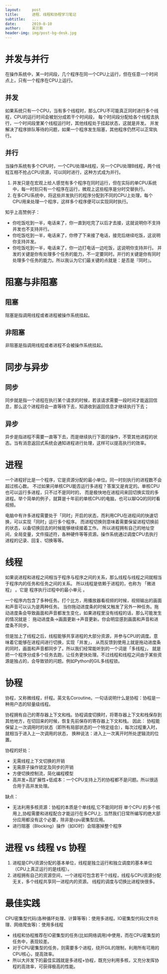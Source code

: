 ```yaml
---
layout:     post
title:      进程、线程和协程学习笔记
subtitle:   ...
date:       2019-8-10
author:     呆贝斯
header-img: img/post-bg-desk.jpg
---
```

# 并发与并行
在操作系统中，某一时间段，几个程序在同一个CPU上运行，但在任意一个时间点上，只有一个程序在CPU上运行。

## 并发
如果系统只有一个CPU，当有多个线程时，那么CPU不可能真正同时进行多个线程，CPU的运行时间会被划分成若干个时间段，
每个时间段分配给各个线程去执行，一个时间段里某个线程运行时，其他线程处于挂起状态，这就是并发。
并发解决了程序排队等待的问题，如果一个程序发生阻塞，其他程序仍然可以正常执行。

## 并行
当操作系统有多个CPU时，一个CPU处理A线程，另一个CPU处理B线程，两个线程互相不抢占CPU资源，可以同时进行，这种方式成为并行。

1. 并发只是在宏观上给人感觉有多个程序在同时运行，但在实际的单CPU系统中，每一时刻只有一个程序在运行，微观上这些程序是分时交替执行。
2. 在多CPU系统中，将这些并发执行的程序分配到不同的CPU上处理，每个CPU用来处理一个程序，这样多个程序便可以实现同时执行。

知乎上高赞例子：
* 你吃饭吃到一半，电话来了，你一直到吃完了以后才去接，这就说明你不支持并发也不支持并行。
* 你吃饭吃到一半，电话来了，你停了下来接了电话，接完后继续吃饭，这说明你支持并发。
* 你吃饭吃到一半，电话来了，你一边打电话一边吃饭，这说明你支持并行。
并发的关键是你有处理多个任务的能力，不一定要同时。并行的关键是你有同时处理多个任务的能力。所以我认为它们最关键的点就是：是否是『同时』。

# 阻塞与非阻塞
## 阻塞
阻塞是指调用线程或者进程被操作系统挂起。
## 非阻塞
非阻塞是指调用线程或者进程不会被操作系统挂起。

# 同步与异步
## 同步
同步就是指一个进程在执行某个请求的时候，若该请求需要一段时间才能返回信息，那么这个进程将会一直等待下去，知道收到返回信息才继续执行下去；

## 异步
异步是指进程不需要一直等下去，而是继续执行下面的操作，不管其他进程的状态。当有消息返回式系统会通知进程进行处理，这样可以提高执行的效率。

# 进程
一个进程好比是一个程序，它是资源分配的最小单位。同一时刻执行的进程数不会超过核心数。
不过如果问单核CPU能否运行多进程？答案又是肯定的。单核CPU也可以运行多进程，只不过不是同时的，
而是极快地在进程间来回切换实现的多进程。举个简单的例子，就算是十年前的单核CPU的电脑，也可以聊QQ的同时看视频。

电脑中有许多进程需要处于「同时」开启的状态，而利用CPU在进程间的快速切换，可以实现「同时」运行多个程序。
而进程切换则意味着需要保留进程切换前的状态，以备切换回去的时候能够继续接着工作。
所以进程拥有自己的地址空间，全局变量，文件描述符，各种硬件等等资源。操作系统通过调度CPU去执行进程的记录、回复、切换等等。

# 线程
如果说进程和进程之间相当于程序与程序之间的关系，那么线程与线程之间就相当于程序内的任务和任务之间的关系。
所以线程是依赖于进程的，也称为 「微进程」 。它是 程序执行过程中的最小单元 。

一个程序内包含了多种任务。打个比方，用播放器看视频的时候，视频输出的画面和声音可以认为是两种任务。
当你拖动进度条的时候又触发了另外一种任务。拖动进度条会导致画面和声音都发生变化，如果进程里没有线程的话，那么可能发生的情况就是：
拖动进度条->画面更新->声音更新。你会明显感到画面和声音和进度条不同步。

但是加上了线程之后，线程能够共享进程的大部分资源，并参与CPU的调度。意味着它能够在进程间进行切换，实现「并发」，
从而反馈到使用上就是拖动进度条的同时，画面和声音都同步了。所以我们经常能听到的一个词是「多线程」，
就是把一个程序分成多个任务去跑，让任务更快处理。不过线程和线程之间由于某些资源是独占的，会导致锁的问题。例如Python的GIL多线程锁。

# 协程
协程，又称微线程，纤程。英文名Coroutine。一句话说明什么是协程：协程是一种用户态的轻量级线程。

协程拥有自己的寄存器上下文和栈。协程调度切换时，将寄存器上下文和栈保存到其他地方，在切回来的时候，恢复先前保存的寄存器上下文和栈。
因此： 协程能保留上一次调用时的状态（即所有局部状态的一个特定组合），每次过程重入时，就相当于进入上一次调用的状态，
换种说法：进入上一次离开时所处逻辑流的位置。

协程的好处：
* 无需线程上下文切换的开销
* 无需原子操作锁定及同步的开销
* 方便切换控制流，简化编程模型
* 高并发+高扩展性+低成本：一个CPU支持上万的协程都不是问题。所以很适合用于高并发处理。

缺点：
* 无法利用多核资源：协程的本质是个单线程,它不能同时将 单个CPU 的多个核用上,协程需要和进程配合才能运行在多CPU上.
当然我们日常所编写的绝大部分应用都没有这个必要，除非是cpu密集型应用。
* 进行阻塞（Blocking）操作（如IO时）会阻塞掉整个程序

# 进程 vs 线程 vs 协程
1. 进程是CPU资源分配的基本单位，线程是独立运行和独立调度的基本单位（CPU上真正运行的是线程）。
2. 进程拥有自己的资源空间，一个进程可包含若干个线程，线程与CPU资源分配无关，多个线程共享同一进程内的资源。
线程的调度与切换比进程快很多。

# 最佳实践
CPU密集型代码(各种循环处理、计算等等)：使用多进程。IO密集型代码(文件处理、网络爬虫等)：使用多线程
* 线程和协程推荐在IO密集型的任务(比如网络调用)中使用，而在CPU密集型的任务中，表现较差。
* 对于CPU密集型的任务，则需要多个进程，绕开GIL的限制，利用所有可用的CPU核心，提高效率。
* 所以大并发下的最佳实践就是多进程+协程，既充分利用多核，又充分发挥协程的高效率，可获得极高的性能。
